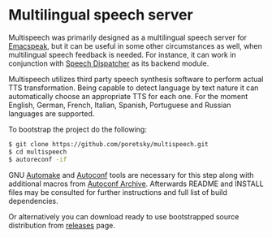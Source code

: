 # Multilingual speech server

Multispeech was primarily designed as a multilingual speech server for
[Emacspeak](https://github.com/tvraman/emacspeak),
but it can be useful in some other circumstances as well,
when multilingual speech feedback is needed.
For instance, it can work in conjunction with
[Speech Dispatcher](https://github.com/brailcom/speechd)
as its backend module.

Multispeech utilizes third party speech synthesis software to perform
actual TTS transformation. Being capable to detect language by text
nature it can automatically choose an appropriate TTS for each one.
For the moment English, German, French, Italian, Spanish, Portuguese
and Russian languages are supported.

To bootstrap the project do the following:

```bash
$ git clone https://github.com/poretsky/multispeech.git
$ cd multispeech
$ autoreconf -if
```

GNU [Automake](https://www.gnu.org/software/automake/)
and [Autoconf](https://www.gnu.org/software/autoconf/)
tools are necessary for this step along with additional macros from
[Autoconf Archive](https://www.gnu.org/software/autoconf-archive/).
Afterwards README and INSTALL files may be consulted for further
instructions and full list of build dependencies.

Or alternatively you can download ready to use bootstrapped
source distribution from
[releases](https://github.com/poretsky/multispeech/releases)
page.
